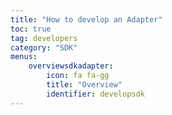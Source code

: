 ```yaml
---
title: "How to develop an Adapter"
toc: true
tag: developers
category: "SDK"
menus:
    overviewsdkadapter: 
        icon: fa fa-gg
        title: "Overview"
        identifier: developsdk    
---
```

